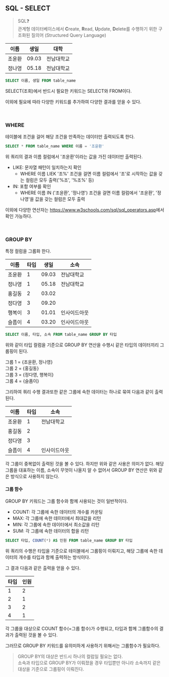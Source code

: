 ## SQL - SELECT

> SQL❓ <br/> 
관계형 데이터베이스에서 <strong>C</strong>reate, <strong>R</strong>ead, <strong>U</strong>pdate, <strong>D</strong>elete를 수행하기 위한 구조화된 질의어 (Structured Query Language)

|이름|생일|대학|
|---|---|---|
|조윤환|09.03|전남대학교|
|정나영|05.18|전남대학교|

```SQL
SELECT 이름, 생일 FROM table_name
```

SELECT(조회)에서 반드시 필요한 키워드는 SELECT와 FROM이다. 

이외에 필요에 따라 다양한 키워드를 추가하여 다양한 결과를 얻을 수 있다.

<br/>

### WHERE

테이블에 조건을 걸어 해당 조건을 만족하는 데이터만 출력되도록 한다.

```SQL
SELECT * FROM table_name WHERE 이름 = '조윤환'
```

위 쿼리의 결과 이름 컬럼에서 '조윤환'이라는 값을 가진 데이터만 출력된다.

- LIKE: 문자열 패턴이 일치하는지 확인
    * WHERE 이름 LIEK '조%' 조건을 걸면 이름 컬럼에서 '조'로 시작하는 값을 갖는 컬럼은 모두 출력('%조', '%조%' 등)
- IN: 포함 여부를 확인
    * WHERE 이름 IN ('조윤환', '정나영') 조건을 걸면 이름 컬럼에서 '조윤환', '정나영'을 값을 갖는 컬럼은 모두 출력

이외에 다양한 연산자는 <a href="https://www.w3schools.com/sql/sql_operators.asp">https://www.w3schools.com/sql/sql_operators.asp</a>에서 확인 가능하다.

<br/>

### GROUP BY

특정 컬럼을 그룹화 한다.

|이름|타입|생일|소속|
|---|---|---|---|
|조윤환|1|09.03|전남대학교|
|정나영|1|05.18|전남대학교|
|홍길동|2|03.02||
|정다영|3|09.20||
|행복이|3|01.01|인사이드아웃|
|슬픔이|4|03.20|인사이드아웃|

```SQL
SELECT 이름, 타입, 소속 FROM table_name GROUP BY 타입
```

위와 같이 타입 컬럼을 기준으로 GROUP BY 연산을 수행시 같은 타입의 데이터끼리 그룹핑이 된다.

그룹 1 = {조윤환, 정나영} <br/>
그룹 2 = {홍길동} <br/>
그룹 3 = {정다영, 행복이} <br/>
그룹 4 = {슬픔이} <br/>

그리하여 쿼리 수행 결과또한 같은 그룹에 속한 데이터는 하나로 묶여 다음과 같이 출력된다. 

|이름|타입|소속|
|---|---|---|
|조윤환|1|전남대학교|
|홍길동|2||
|정다영|3||
|슬픔이|4|인사이드아웃|

각 그룹이 중복없이 출력된 것을 볼 수 있다. 하지만 위와 같은 사용은 의미가 없다. 해당 그룹을 대표하는 이름, 소속이 무엇이 나올지 알 수 없어서 GROUP BY 연산은 위와 같은 방식으로 사용하지 않는다.

#### 그룹 함수

GROUP BY 키워드는 그룹 함수와 함께 사용되는 것이 일반적이다. 

- COUNT: 각 그룹에 속한 데이터의 개수를 카운팅
- MAX: 각 그룹에 속한 데이터에서 최대값을 리턴
- MIN: 각 그룹에 속한 데이터에서 최소값을 리턴
- SUM: 각 그룹에 속한 데이터의 합을 리턴

```SQL
SELECT 타입, COUNT(*) AS 인원 FROM table_name GROUP BY 타입
```

위 쿼리의 수행은 타입을 기준으로 테이블에서 그룹핑이 이뤄지고, 해당 그룹에 속한 데이터의 개수를 타입과 함께 출력하는 방식이다.

그 결과 다음과 같은 출력을 얻을 수 있다.

|타입|인원|
|---|---|
|1|2|
|2|1|
|3|2|
|4|1|

각 그룹을 대상으로 COUNT 함수(=그룹 함수)가 수행되고, 타입과 함께 그룹함수의 결과가 출력된 것을 볼 수 있다. 

그러므로 GROUP BY 키워드를 유의미하게 사용하기 위해서는 그룹함수가 필요하다.

> GROUP BY의 대상은 반드시 하나의 컬럼일 필요는 없다. <br/>
소속과 타입으로 GROUP BY가 이뤄졌을 경우 타입뿐만 아니라 소속까지 같은 대상을 기준으로 그룹핑이 이뤄진다.

